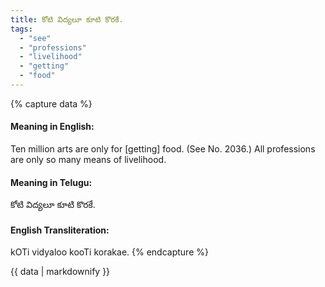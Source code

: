 ```yaml
---
title: కోటి విద్యలూ కూటి కొరకే.
tags:
  - "see"
  - "professions"
  - "livelihood"
  - "getting"
  - "food"
---
```


{% capture data %}
#### Meaning in English:
Ten million arts are only for [getting] food.
(See No. 2036.)
All professions are only so many means of livelihood.

#### Meaning in Telugu:
కోటి విద్యలూ కూటి కొరకే.

#### English Transliteration:
kOTi vidyaloo kooTi korakae.
{% endcapture %}

{{ data | markdownify }}

